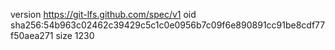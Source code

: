 version https://git-lfs.github.com/spec/v1
oid sha256:54b963c02462c39429c5c1c0e0956b7c09f6e890891cc91be8cdf77f50aea271
size 1230
